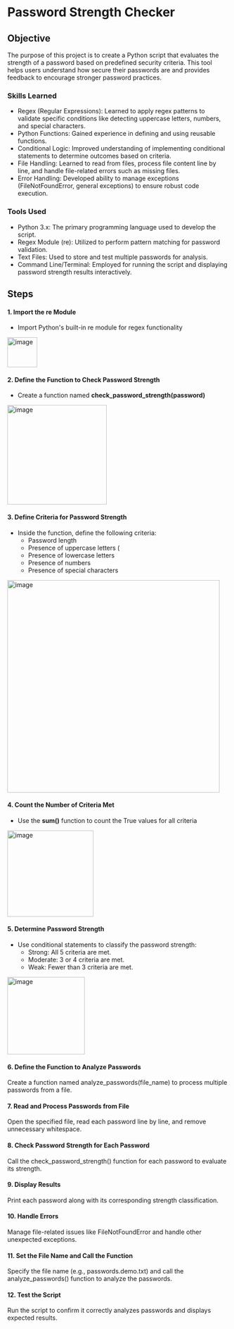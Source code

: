 # Password Strength Checker

## Objective
The purpose of this project is to create a Python script that evaluates the strength of a password based on predefined security criteria. This tool helps users understand how secure their passwords are and provides feedback to encourage stronger password practices.

### Skills Learned

- Regex (Regular Expressions): Learned to apply regex patterns to validate specific conditions like detecting uppercase letters, numbers, and special characters.
- Python Functions: Gained experience in defining and using reusable functions.
- Conditional Logic: Improved understanding of implementing conditional statements to determine outcomes based on criteria.
- File Handling: Learned to read from files, process file content line by line, and handle file-related errors such as missing files.
- Error Handling: Developed ability to manage exceptions (FileNotFoundError, general exceptions) to ensure robust code execution.
  
### Tools Used

- Python 3.x: The primary programming language used to develop the script.
- Regex Module (re): Utilized to perform pattern matching for password validation.
- Text Files: Used to store and test multiple passwords for analysis.
- Command Line/Terminal: Employed for running the script and displaying password strength results interactively.

## Steps
#### 1. Import the re Module

- Import Python's built-in re module for regex functionality
<img width="68" alt="image" src="https://github.com/user-attachments/assets/1c0057c1-6a8c-43d4-a60e-d8520bcdef7f">

#### 2. Define the Function to Check Password Strength
- Create a function named **check_password_strength(password)**
<img width="226" alt="image" src="https://github.com/user-attachments/assets/a7d03c80-59fa-49e0-8a91-b9fb03ba561c">

#### 3. Define Criteria for Password Strength
- Inside the function, define the following criteria:
  - Password length 
  - Presence of uppercase letters (
  - Presence of lowercase letters 
  - Presence of numbers 
  - Presence of special characters
<img width="483" alt="image" src="https://github.com/user-attachments/assets/785615d6-f775-4627-b6cd-7f082ac5faaf">

#### 4. Count the Number of Criteria Met
- Use the **sum()** function to count the True values for all criteria
<img width="196" alt="image" src="https://github.com/user-attachments/assets/3224bea5-d585-4bad-9d3f-13fa91f9e35b">

#### 5. Determine Password Strength
- Use conditional statements to classify the password strength:
  - Strong: All 5 criteria are met.
  - Moderate: 3 or 4 criteria are met.
  - Weak: Fewer than 3 criteria are met.
<img width="176" alt="image" src="https://github.com/user-attachments/assets/22f12488-e78b-4d08-b806-0211c14d84dd">

#### 6. Define the Function to Analyze Passwords
Create a function named analyze_passwords(file_name) to process multiple passwords from a file.

#### 7. Read and Process Passwords from File
Open the specified file, read each password line by line, and remove unnecessary whitespace.

#### 8. Check Password Strength for Each Password
Call the check_password_strength() function for each password to evaluate its strength.

#### 9. Display Results
Print each password along with its corresponding strength classification.

#### 10. Handle Errors
Manage file-related issues like FileNotFoundError and handle other unexpected exceptions.

#### 11. Set the File Name and Call the Function
Specify the file name (e.g., passwords.demo.txt) and call the analyze_passwords() function to analyze the passwords.

#### 12. Test the Script
Run the script to confirm it correctly analyzes passwords and displays expected results.











